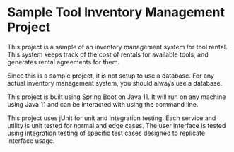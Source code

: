 # Sample Tool Inventory Management Project

This project is a sample of an inventory management system for tool rental. This system keeps track of the cost of rentals for available tools, and generates rental agreements for them.

Since this is a sample project, it is not setup to use a database. For any actual inventory management system, you should always use a database. 

This project is built using Spring Boot on Java 11. It will run on any machine using Java 11 and can be interacted with using the command line. 

This project uses jUnit for unit and integration testing. Each service and utility is unit tested for normal and edge cases. The user interface is tested using integration testing of specific test cases designed to replicate interface usage. 
